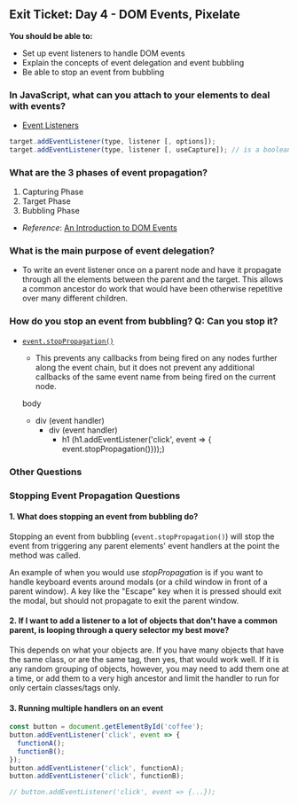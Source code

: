 ## Exit Ticket: Day 4 - DOM Events, Pixelate

**You should be able to:**
- Set up event listeners to handle DOM events
- Explain the concepts of event delegation and event bubbling
- Be able to stop an event from bubbling

### In JavaScript, what can you attach to your elements to deal with events?

- [Event Listeners](https://developer.mozilla.org/en-US/docs/Web/API/EventTarget/addEventListener)
```js
target.addEventListener(type, listener [, options]);
target.addEventListener(type, listener [, useCapture]); // is a boolean that defaults to false to say "I want to run this event listener during the capture phase of my event lifecycle
```

### What are the 3 phases of event propagation?

1. Capturing Phase
2. Target Phase
3. Bubbling Phase
- _Reference_: [An Introduction to DOM Events](https://www.smashingmagazine.com/2013/11/an-introduction-to-dom-events/#event-phases)

### What is the main purpose of event delegation?

- To write an event listener once on a parent node and have it propagate through all the elements between the parent and the target. This allows a common ancestor do work that would have been otherwise repetitive over many different children.

### How do you stop an event from bubbling? Q: Can you stop it?

- [`event.stopPropagation()`](https://developer.mozilla.org/en-US/docs/Web/API/Event/stopPropagation)
  - This prevents any callbacks from being fired on any nodes further along the event chain, but it does not prevent any additional callbacks of the same event name from being fired on the current node.



  body
   - div (event handler)
     - div (event handler)
       - h1 (h1.addEventListener('click', event => { event.stopPropagation()}));)

### Other Questions
### Stopping Event Propagation Questions
#### 1. What does stopping an event from bubbling do?
Stopping an event from bubbling (`event.stopPropagation()`) will stop the event from triggering any parent elements' event handlers at the point the method was called.

An example of when you would use _stopPropagation_ is if you want to handle keyboard events around modals (or a child window in front of a parent window). A key like the "Escape" key when it is pressed should exit the modal, but should not propagate to exit the parent window.

#### 2. If I want to add a listener to a lot of objects that don't have a common parent, is looping through a query selector my best move?
This depends on what your objects are. If you have many objects that have the same class, or are the same tag, then yes, that would work well. If it is any random grouping of objects, however, you may need to add them one at a time, or add them to a very high ancestor and limit the handler to run for only certain classes/tags only.

#### 3. Running multiple handlers on an event
```js
const button = document.getElementById('coffee');
button.addEventListener('click', event => {
  functionA();
  functionB();
});
button.addEventListener('click', functionA);
button.addEventListener('click', functionB);

// button.addEventListener('click', event => {...});
```
